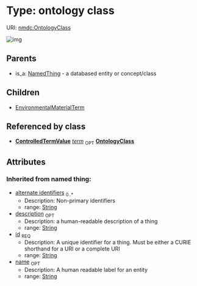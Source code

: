 
# Type: ontology class




URI: [nmdc:OntologyClass](https://microbiomedata/meta/OntologyClass)


![img](http://yuml.me/diagram/nofunky;dir:TB/class/[ControlledTermValue]++-%20term%200..1>[OntologyClass&#124;id(i):string;name(i):string%20%3F;description(i):string%20%3F;alternate_identifiers(i):string%20*],[OntologyClass]^-[EnvironmentalMaterialTerm],[NamedThing]^-[OntologyClass],[NamedThing],[EnvironmentalMaterialTerm],[ControlledTermValue])

## Parents

 *  is_a: [NamedThing](NamedThing.md) - a databased entity or concept/class

## Children

 * [EnvironmentalMaterialTerm](EnvironmentalMaterialTerm.md)

## Referenced by class

 *  **[ControlledTermValue](ControlledTermValue.md)** *[term](term.md)*  <sub>OPT</sub>  **[OntologyClass](OntologyClass.md)**

## Attributes


### Inherited from named thing:

 * [alternate identifiers](alternate_identifiers.md)  <sub>0..*</sub>
    * Description: Non-primary identifiers
    * range: [String](types/String.md)
 * [description](description.md)  <sub>OPT</sub>
    * Description: a human-readable description of a thing
    * range: [String](types/String.md)
 * [id](id.md)  <sub>REQ</sub>
    * Description: A unique identifier for a thing. Must be either a CURIE shorthand for a URI or a complete URI
    * range: [String](types/String.md)
 * [name](name.md)  <sub>OPT</sub>
    * Description: A human readable label for an entity
    * range: [String](types/String.md)
